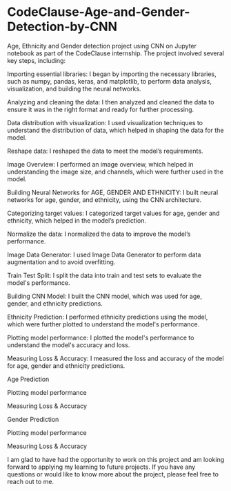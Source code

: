 # CodeClause-Age-and-Gender-Detection-by-CNN

Age, Ethnicity and Gender detection project using CNN on Jupyter notebook as part of the CodeClause internship. The project involved several key steps, including:

Importing essential libraries: I began by importing the necessary libraries, such as numpy, pandas, keras, and matplotlib, to perform data analysis, visualization, and building the neural networks.

Analyzing and cleaning the data: I then analyzed and cleaned the data to ensure it was in the right format and ready for further processing.

Data distribution with visualization: I used visualization techniques to understand the distribution of data, which helped in shaping the data for the model.

Reshape data: I reshaped the data to meet the model’s requirements.

Image Overview: I performed an image overview, which helped in understanding the image size, and channels, which were further used in the model.

Building Neural Networks for AGE, GENDER AND ETHNICITY: I built neural networks for age, gender, and ethnicity, using the CNN architecture.

Categorizing target values: I categorized target values for age, gender and ethnicity, which helped in the model’s prediction.

Normalize the data: I normalized the data to improve the model’s performance.

Image Data Generator: I used Image Data Generator to perform data augmentation and to avoid overfitting.

Train Test Split: I split the data into train and test sets to evaluate the model's performance.

Building CNN Model: I built the CNN model, which was used for age, gender, and ethnicity predictions.

Ethnicity Prediction: I performed ethnicity predictions using the model, which were further plotted to understand the model's performance.

Plotting model performance: I plotted the model's performance to understand the model's accuracy and loss.

Measuring Loss & Accuracy: I measured the loss and accuracy of the model for age, gender and ethnicity predictions.

Age Prediction

Plotting model performance

Measuring Loss & Accuracy

Gender Prediction

Plotting model performance

Measuring Loss & Accuracy

I am glad to have had the opportunity to work on this project and am looking forward to applying my learning to future projects. If you have any questions or would like to know more about the project, please feel free to reach out to me.